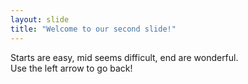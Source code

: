 ```yaml
---
layout: slide
title: "Welcome to our second slide!"
---
```

Starts are easy,  mid seems difficult, end are wonderful.  
Use the left arrow to go back!

